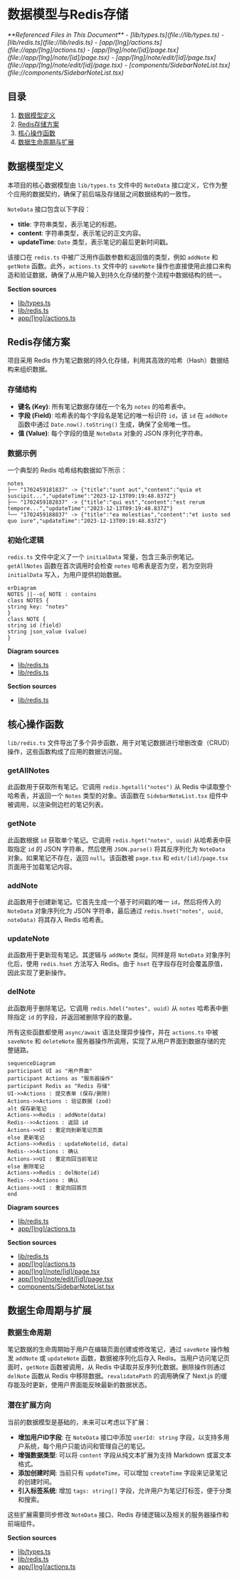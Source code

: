 # 数据模型与Redis存储

<cite>
**Referenced Files in This Document**   
- [lib/types.ts](file://lib/types.ts)
- [lib/redis.ts](file://lib/redis.ts)
- [app/[lng]/actions.ts](file://app/[lng]/actions.ts)
- [app/[lng]/note/[id]/page.tsx](file://app/[lng]/note/[id]/page.tsx)
- [app/[lng]/note/edit/[id]/page.tsx](file://app/[lng]/note/edit/[id]/page.tsx)
- [components/SidebarNoteList.tsx](file://components/SidebarNoteList.tsx)
</cite>

## 目录
1. [数据模型定义](#数据模型定义)
2. [Redis存储方案](#redis存储方案)
3. [核心操作函数](#核心操作函数)
4. [数据生命周期与扩展](#数据生命周期与扩展)

## 数据模型定义

本项目的核心数据模型由 `lib/types.ts` 文件中的 `NoteData` 接口定义，它作为整个应用的数据契约，确保了前后端及存储层之间数据结构的一致性。

`NoteData` 接口包含以下字段：
- **title**: 字符串类型，表示笔记的标题。
- **content**: 字符串类型，表示笔记的正文内容。
- **updateTime**: `Date` 类型，表示笔记的最后更新时间戳。

该接口在 `redis.ts` 中被广泛用作函数参数和返回值的类型，例如 `addNote` 和 `getNote` 函数。此外，`actions.ts` 文件中的 `saveNote` 操作也直接使用此接口来构造和验证数据，确保了从用户输入到持久化存储的整个流程中数据结构的统一。

**Section sources**
- [lib/types.ts](file://lib/types.ts#L1-L5)
- [lib/redis.ts](file://lib/redis.ts#L22-L38)
- [app/[lng]/actions.ts](file://app/[lng]/actions.ts#L18-L56)

## Redis存储方案

项目采用 Redis 作为笔记数据的持久化存储，利用其高效的哈希（Hash）数据结构来组织数据。

### 存储结构
- **键名 (Key)**: 所有笔记数据存储在一个名为 `notes` 的哈希表中。
- **字段 (Field)**: 哈希表的每个字段名是笔记的唯一标识符 `id`，该 `id` 在 `addNote` 函数中通过 `Date.now().toString()` 生成，确保了全局唯一性。
- **值 (Value)**: 每个字段的值是 `NoteData` 对象的 JSON 序列化字符串。

### 数据示例
一个典型的 Redis 哈希结构数据如下所示：
```
notes
├── "1702459181837" -> {"title":"sunt aut","content":"quia et suscipit...","updateTime":"2023-12-13T09:19:48.837Z"}
├── "1702459182837" -> {"title":"qui est","content":"est rerum tempore...","updateTime":"2023-12-13T09:19:48.837Z"}
└── "1702459188837" -> {"title":"ea molestias","content":"et iusto sed quo iure","updateTime":"2023-12-13T09:19:48.837Z"}
```

### 初始化逻辑
`redis.ts` 文件中定义了一个 `initialData` 常量，包含三条示例笔记。`getAllNotes` 函数在首次调用时会检查 `notes` 哈希表是否为空，若为空则将 `initialData` 写入，为用户提供初始数据。

```mermaid
erDiagram
NOTES ||--o{ NOTE : contains
class NOTES {
string key: "notes"
}
class NOTE {
string id (field)
string json_value (value)
}
```

**Diagram sources**
- [lib/redis.ts](file://lib/redis.ts#L6-L12)
- [lib/redis.ts](file://lib/redis.ts#L14-L20)

**Section sources**
- [lib/redis.ts](file://lib/redis.ts#L6-L20)

## 核心操作函数

`lib/redis.ts` 文件导出了多个异步函数，用于对笔记数据进行增删改查（CRUD）操作，这些函数构成了应用的数据访问层。

### getAllNotes
此函数用于获取所有笔记。它调用 `redis.hgetall("notes")` 从 Redis 中读取整个哈希表，并返回一个 `Notes` 类型的对象。该函数在 `SidebarNoteList.tsx` 组件中被调用，以渲染侧边栏的笔记列表。

### getNote
此函数根据 `id` 获取单个笔记。它调用 `redis.hget("notes", uuid)` 从哈希表中获取指定 `id` 的 JSON 字符串，然后使用 `JSON.parse()` 将其反序列化为 `NoteData` 对象。如果笔记不存在，返回 `null`。该函数被 `page.tsx` 和 `edit/[id]/page.tsx` 页面用于加载笔记内容。

### addNote
此函数用于创建新笔记。它首先生成一个基于时间戳的唯一 `id`，然后将传入的 `NoteData` 对象序列化为 JSON 字符串，最后通过 `redis.hset("notes", uuid, noteData)` 将其存入 Redis 哈希表。

### updateNote
此函数用于更新现有笔记。其逻辑与 `addNote` 类似，同样是将 `NoteData` 对象序列化后，使用 `redis.hset` 方法写入 Redis。由于 `hset` 在字段存在时会覆盖原值，因此实现了更新操作。

### delNote
此函数用于删除笔记。它调用 `redis.hdel("notes", uuid)` 从 `notes` 哈希表中删除指定 `id` 的字段，并返回被删除字段的数量。

所有这些函数都使用 `async/await` 语法处理异步操作，并在 `actions.ts` 中被 `saveNote` 和 `deleteNote` 服务器操作所调用，实现了从用户界面到数据存储的完整链路。

```mermaid
sequenceDiagram
participant UI as "用户界面"
participant Actions as "服务器操作"
participant Redis as "Redis 存储"
UI->>Actions : 提交表单 (保存/删除)
Actions->>Actions : 验证数据 (zod)
alt 保存新笔记
Actions->>Redis : addNote(data)
Redis-->>Actions : 返回 id
Actions->>UI : 重定向到新笔记页面
else 更新笔记
Actions->>Redis : updateNote(id, data)
Redis-->>Actions : 确认
Actions->>UI : 重定向回当前笔记
else 删除笔记
Actions->>Redis : delNote(id)
Redis-->>Actions : 确认
Actions->>UI : 重定向回首页
end
```

**Diagram sources**
- [lib/redis.ts](file://lib/redis.ts#L14-L42)
- [app/[lng]/actions.ts](file://app/[lng]/actions.ts#L18-L74)

**Section sources**
- [lib/redis.ts](file://lib/redis.ts#L14-L42)
- [app/[lng]/actions.ts](file://app/[lng]/actions.ts#L18-L74)
- [app/[lng]/note/[id]/page.tsx](file://app/[lng]/note/[id]/page.tsx#L1-L24)
- [app/[lng]/note/edit/[id]/page.tsx](file://app/[lng]/note/edit/[id]/page.tsx#L1-L29)
- [components/SidebarNoteList.tsx](file://components/SidebarNoteList.tsx#L1-L29)

## 数据生命周期与扩展

### 数据生命周期
笔记数据的生命周期始于用户在编辑页面创建或修改笔记，通过 `saveNote` 操作触发 `addNote` 或 `updateNote` 函数，数据被序列化后存入 Redis。当用户访问笔记页面时，`getNote` 函数被调用，从 Redis 中读取并反序列化数据。删除操作则通过 `delNote` 函数从 Redis 中移除数据。`revalidatePath` 的调用确保了 Next.js 的缓存能及时更新，使用户界面能反映最新的数据状态。

### 潜在扩展方向
当前的数据模型是基础的，未来可以考虑以下扩展：
- **增加用户ID字段**: 在 `NoteData` 接口中添加 `userId: string` 字段，以支持多用户系统，每个用户只能访问和管理自己的笔记。
- **增强数据类型**: 可以将 `content` 字段从纯文本扩展为支持 Markdown 或富文本格式。
- **添加创建时间**: 当前只有 `updateTime`，可以增加 `createTime` 字段来记录笔记的创建时间。
- **引入标签系统**: 增加 `tags: string[]` 字段，允许用户为笔记打标签，便于分类和搜索。

这些扩展需要同步修改 `NoteData` 接口、Redis 存储逻辑以及相关的服务器操作和前端组件。

**Section sources**
- [lib/types.ts](file://lib/types.ts#L1-L5)
- [lib/redis.ts](file://lib/redis.ts#L22-L42)
- [app/[lng]/actions.ts](file://app/[lng]/actions.ts#L18-L74)